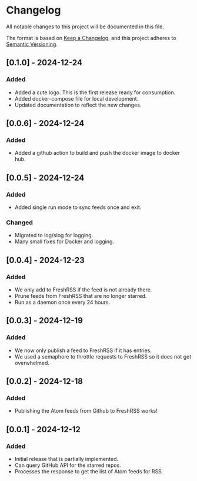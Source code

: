 # Changelog

All notable changes to this project will be documented in this file.

The format is based on [Keep a Changelog](https://keepachangelog.com/en/1.0.0/), and this project
adheres to [Semantic Versioning](https://semver.org/spec/v2.0.0.html).

## [0.1.0] - 2024-12-24

### Added

- Added a cute logo. This is the first release ready for consumption.
- Added docker-compose file for local development.
- Updated documentation to reflect the new changes.

## [0.0.6] - 2024-12-24

### Added

- Added a github action to build and push the docker image to docker hub.

## [0.0.5] - 2024-12-24

### Added

- Added single run mode to sync feeds once and exit.

### Changed

- Migrated to log/slog for logging.
- Many small fixes for Docker and logging.

## [0.0.4] - 2024-12-23

### Added

- We only add to FreshRSS if the feed is not already there.
- Prune feeds from FreshRSS that are no longer starred.
- Run as a daemon once every 24 hours.

## [0.0.3] - 2024-12-19

### Added

- We now only publish a feed to FreshRSS if it has entries.
- We used a semaphore to throttle requests to FreshRSS so it does not get overwhelmed.

## [0.0.2] - 2024-12-18

### Added

- Publishing the Atom feeds from Github to FreshRSS works!

## [0.0.1] - 2024-12-12

### Added

- Initial release that is partially implemented.
- Can query GitHub API for the starred repos.
- Processes the response to get the list of Atom feeds for RSS.
